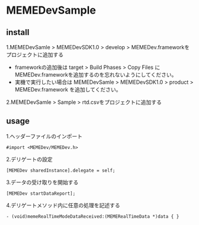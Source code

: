 # MEMEDevSample

## install
1.MEMEDevSamle > MEMEDevSDK1.0 > develop > MEMEDev.frameworkをプロジェクトに追加する
- frameworkの追加後は target > Build Phases > Copy Files に MEMEDev.frameworkを追加するのを忘れないようにしてください。
- 実機で実行したい場合は MEMEDevSamle > MEMEDevSDK1.0 > product > MEMEDev.framework を追加してください。

2.MEMEDevSamle > Sample > rtd.csvをプロジェクトに追加する

## usage
1.ヘッダーファイルのインポート

`#import <MEMEDev/MEMEDev.h>`

2.デリゲートの設定

`[MEMEDev sharedInstance].delegate = self;`

3.データの受け取りを開始する

`[MEMEDev startDataReport];`

4.デリゲートメソッド内に任意の処理を記述する

`- (void)memeRealTimeModeDataReceived:(MEMERealTimeData *)data { }`
